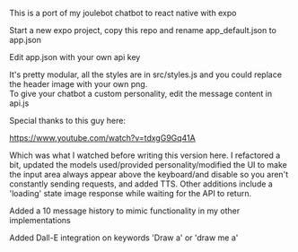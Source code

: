 This is a port of my joulebot chatbot to react native with expo

Start a new expo project, copy this repo and rename app_default.json to app.json

Edit app.json with your own api key

It's pretty modular, all the styles are in src/styles.js and you could replace the header image with your own png.   
To give your chatbot a custom personality, edit the message content in api.js

Special thanks to this guy here:

https://www.youtube.com/watch?v=tdxgG9Gq41A

Which was what I watched before writing this version here.  I refactored a bit, updated the models used/provided personality/modified the UI to make the input area always appear above the keyboard/and disable so you aren't constantly sending requests, and added TTS.  Other additions include a 'loading' state image response while waiting for the API to return.

Added a 10 message history to mimic functionality in my other implementations

Added Dall-E integration on keywords 'Draw a' or 'draw me a'
